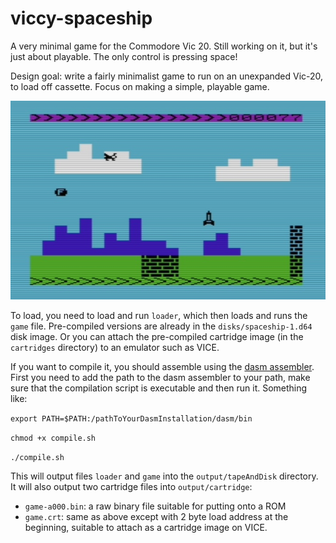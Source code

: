 # viccy-spaceship
A very minimal game for the Commodore Vic 20. Still working on it, but it's just about playable.
The only control is pressing space!

Design goal: write a fairly minimalist game to run on an unexpanded Vic-20, to load off cassette. Focus on making a simple, playable game.

![screenshot](/screenshot.jpg)

To load, you need to load and run `loader`, which then loads and runs the `game` file.
Pre-compiled versions are already in the `disks/spaceship-1.d64` disk image. Or you can attach the pre-compiled cartridge image (in the `cartridges` directory) to an emulator such as VICE.

If you want to compile it, you should assemble using the [dasm assembler](https://github.com/cprieto/dasm). First you need to add the path to the dasm assembler to your path, make sure that the compilation script is executable and then run it. Something like:

`export PATH=$PATH:/pathToYourDasmInstallation/dasm/bin`

`chmod +x compile.sh`

`./compile.sh`

This will output files `loader` and `game` into the `output/tapeAndDisk` directory. It will also output two cartridge files into `output/cartridge`:

- `game-a000.bin`: a raw binary file suitable for putting onto a ROM
- `game.crt`: same as above except with 2 byte load address at the beginning, suitable to attach as a cartridge image on VICE.


